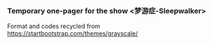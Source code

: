 ### Temporary one-pager for the show <梦游症-Sleepwalker>
Format and codes recycled from https://startbootstrap.com/themes/grayscale/
